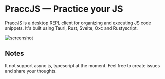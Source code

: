 # PraccJS — Practice your JS 

PraccJS is a desktop REPL client for organizing and executing JS code snippets. It's built using Tauri, Rust, Svelte, Oxc and Rustyscript.

![screenshot](https://github.com/user-attachments/assets/19e57623-a804-4f75-aa91-5b70cf726947)

## Notes

It not support async js, typescript at the moment. Feel free to create issues and share your thoughts.